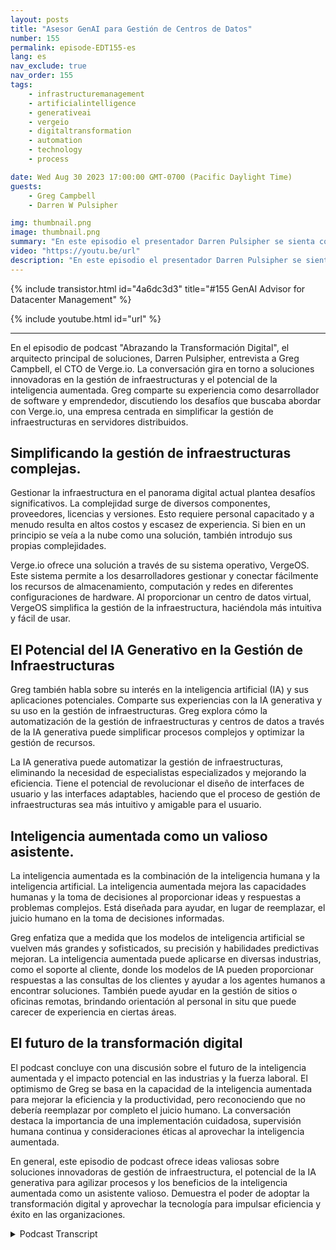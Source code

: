 ```yaml
---
layout: posts
title: "Asesor GenAI para Gestión de Centros de Datos"
number: 155
permalink: episode-EDT155-es
lang: es
nav_exclude: true
nav_order: 155
tags:
    - infrastructuremanagement
    - artificialintelligence
    - generativeai
    - vergeio
    - digitaltransformation
    - automation
    - technology
    - process

date: Wed Aug 30 2023 17:00:00 GMT-0700 (Pacific Daylight Time)
guests:
    - Greg Campbell
    - Darren W Pulsipher

img: thumbnail.png
image: thumbnail.png
summary: "En este episodio el presentador Darren Pulsipher se sienta con Greg Campbell, CTO de Verge.io, para discutir la emocionante intersección entre la inteligencia artificial y la gestión de infraestructuras. Greg, un desarrollador de software y emprendedor, comparte su trayectoria de crear Verge.io para abordar las complejidades de la integración y gestión de infraestructuras."
video: "https://youtu.be/url"
description: "En este episodio el presentador Darren Pulsipher se sienta con Greg Campbell, CTO de Verge.io, para discutir la emocionante intersección entre la inteligencia artificial y la gestión de infraestructuras. Greg, un desarrollador de software y emprendedor, comparte su trayectoria de crear Verge.io para abordar las complejidades de la integración y gestión de infraestructuras."
---
```


<div>
{% include transistor.html id="4a6dc3d3" title="#155 GenAI Advisor for Datacenter Management" %}

{% include youtube.html id="url" %}
</div>

---

En el episodio de podcast "Abrazando la Transformación Digital", el arquitecto principal de soluciones, Darren Pulsipher, entrevista a Greg Campbell, el CTO de Verge.io. La conversación gira en torno a soluciones innovadoras en la gestión de infraestructuras y el potencial de la inteligencia aumentada. Greg comparte su experiencia como desarrollador de software y emprendedor, discutiendo los desafíos que buscaba abordar con Verge.io, una empresa centrada en simplificar la gestión de infraestructuras en servidores distribuidos.

## Simplificando la gestión de infraestructuras complejas.

Gestionar la infraestructura en el panorama digital actual plantea desafíos significativos. La complejidad surge de diversos componentes, proveedores, licencias y versiones. Esto requiere personal capacitado y a menudo resulta en altos costos y escasez de experiencia. Si bien en un principio se veía a la nube como una solución, también introdujo sus propias complejidades.

Verge.io ofrece una solución a través de su sistema operativo, VergeOS. Este sistema permite a los desarrolladores gestionar y conectar fácilmente los recursos de almacenamiento, computación y redes en diferentes configuraciones de hardware. Al proporcionar un centro de datos virtual, VergeOS simplifica la gestión de la infraestructura, haciéndola más intuitiva y fácil de usar.

## El Potencial del IA Generativo en la Gestión de Infraestructuras

Greg también habla sobre su interés en la inteligencia artificial (IA) y sus aplicaciones potenciales. Comparte sus experiencias con la IA generativa y su uso en la gestión de infraestructuras. Greg explora cómo la automatización de la gestión de infraestructuras y centros de datos a través de la IA generativa puede simplificar procesos complejos y optimizar la gestión de recursos.

La IA generativa puede automatizar la gestión de infraestructuras, eliminando la necesidad de especialistas especializados y mejorando la eficiencia. Tiene el potencial de revolucionar el diseño de interfaces de usuario y las interfaces adaptables, haciendo que el proceso de gestión de infraestructuras sea más intuitivo y amigable para el usuario.

## Inteligencia aumentada como un valioso asistente.

La inteligencia aumentada es la combinación de la inteligencia humana y la inteligencia artificial. La inteligencia aumentada mejora las capacidades humanas y la toma de decisiones al proporcionar ideas y respuestas a problemas complejos. Está diseñada para ayudar, en lugar de reemplazar, el juicio humano en la toma de decisiones informadas.

Greg enfatiza que a medida que los modelos de inteligencia artificial se vuelven más grandes y sofisticados, su precisión y habilidades predictivas mejoran. La inteligencia aumentada puede aplicarse en diversas industrias, como el soporte al cliente, donde los modelos de IA pueden proporcionar respuestas a las consultas de los clientes y ayudar a los agentes humanos a encontrar soluciones. También puede ayudar en la gestión de sitios o oficinas remotas, brindando orientación al personal in situ que puede carecer de experiencia en ciertas áreas.

## El futuro de la transformación digital

El podcast concluye con una discusión sobre el futuro de la inteligencia aumentada y el impacto potencial en las industrias y la fuerza laboral. El optimismo de Greg se basa en la capacidad de la inteligencia aumentada para mejorar la eficiencia y la productividad, pero reconociendo que no debería reemplazar por completo el juicio humano. La conversación destaca la importancia de una implementación cuidadosa, supervisión humana continua y consideraciones éticas al aprovechar la inteligencia aumentada.

En general, este episodio de podcast ofrece ideas valiosas sobre soluciones innovadoras de gestión de infraestructura, el potencial de la IA generativa para agilizar procesos y los beneficios de la inteligencia aumentada como un asistente valioso. Demuestra el poder de adoptar la transformación digital y aprovechar la tecnología para impulsar eficiencia y éxito en las organizaciones.



<details>
<summary> Podcast Transcript </summary>

<p></p>

</details>
